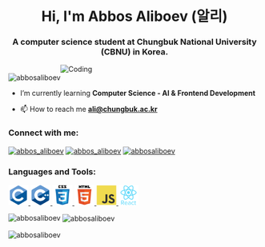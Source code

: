 <h1 align="center">Hi, I'm Abbos Aliboev (알리)</h1>
<h3 align="center">A computer science student at Chungbuk National University (CBNU) in Korea.</h3>
<img align="right" alt="Coding" width="400" src="https://user-images.githubusercontent.com/74038190/212749171-b84692a8-2b04-4e3b-93ca-ac14705da224.gif">

<p align="left"> <img src="https://komarev.com/ghpvc/?username=abbosaliboev&label=Profile%20views&color=0e75b6&style=flat" alt="abbosaliboev" /> </p>

-  I’m currently learning **Computer Science - AI & Frontend Development**

- 📫 How to reach me **ali@chungbuk.ac.kr**

<h3 align="left">Connect with me:</h3>
<p align="left">
<a href="https://instagram.com/abbos_aliboev" target="blank"><img align="center" src="https://raw.githubusercontent.com/rahuldkjain/github-profile-readme-generator/master/src/images/icons/Social/instagram.svg" alt="abbos_aliboev" height="30" width="40" /></a>
<a href="https://www.youtube.com/@abbos_aliboev" target="blank"><img align="center" src="https://raw.githubusercontent.com/rahuldkjain/github-profile-readme-generator/master/src/images/icons/Social/youtube.svg" alt="abbos_aliboev" height="30" width="40" /></a>
<a href="https://codeforces.com/profile/abbosaliboev" target="blank"><img align="center" src="https://raw.githubusercontent.com/rahuldkjain/github-profile-readme-generator/master/src/images/icons/Social/codeforces.svg" alt="abbosaliboev" height="30" width="40" /></a>
</p>

<h3 align="left">Languages and Tools:</h3>
<p align="left"> <a href="https://www.cprogramming.com/" target="_blank" rel="noreferrer"> <img src="https://raw.githubusercontent.com/devicons/devicon/master/icons/c/c-original.svg" alt="c" width="40" height="40"/> </a> <a href="https://www.w3schools.com/cpp/" target="_blank" rel="noreferrer"> <img src="https://raw.githubusercontent.com/devicons/devicon/master/icons/cplusplus/cplusplus-original.svg" alt="cplusplus" width="40" height="40"/> </a> <a href="https://www.w3schools.com/css/" target="_blank" rel="noreferrer"> <img src="https://raw.githubusercontent.com/devicons/devicon/master/icons/css3/css3-original-wordmark.svg" alt="css3" width="40" height="40"/> </a> <a href="https://www.w3.org/html/" target="_blank" rel="noreferrer"> <img src="https://raw.githubusercontent.com/devicons/devicon/master/icons/html5/html5-original-wordmark.svg" alt="html5" width="40" height="40"/> </a> <a href="https://developer.mozilla.org/en-US/docs/Web/JavaScript" target="_blank" rel="noreferrer"> <img src="https://raw.githubusercontent.com/devicons/devicon/master/icons/javascript/javascript-original.svg" alt="javascript" width="40" height="40"/> </a> <a href="https://reactjs.org/" target="_blank" rel="noreferrer"> <img src="https://raw.githubusercontent.com/devicons/devicon/master/icons/react/react-original-wordmark.svg" alt="react" width="40" height="40"/> </a> </p>

<p><img align="left" src="https://github-readme-stats.vercel.app/api/top-langs?username=abbosaliboev&show_icons=true&locale=en&layout=compact" alt="abbosaliboev" /></p>

<p>&nbsp;<img align="center" src="https://github-readme-stats.vercel.app/api?username=abbosaliboev&show_icons=true&locale=en" alt="abbosaliboev" /></p>

<p><img align="center" src="https://github-readme-streak-stats.herokuapp.com/?user=abbosaliboev&" alt="abbosaliboev" /></p>
